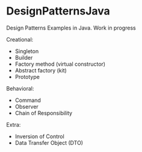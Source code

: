 # DesignPatternsJava

Design Patterns Examples in Java. Work in progress

Creational:
  - Singleton
  - Builder
  - Factory method (virtual constructor)
  - Abstract factory (kit)
  - Prototype

Behavioral:
  - Command
  - Observer
  - Chain of Responsibility
  
Extra:
  - Inversion of Control
  - Data Transfer Object (DTO)
